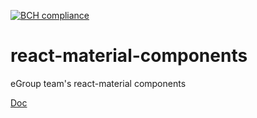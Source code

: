 [![BCH compliance](https://bettercodehub.com/edge/badge/abrcdf1023/react-material-components?branch=master)](https://bettercodehub.com/)

# react-material-components
eGroup team's react-material components

[Doc](https://egroupteam.github.io/react-material-components/?selectedKind=Components&selectedStory=Container&full=0&addons=1&stories=1&panelRight=0&addonPanel=storybook%2Factions%2Factions-panel)

